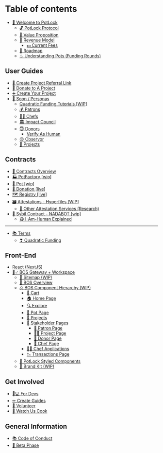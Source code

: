 # Table of contents

* [👋 Welcome to PotLock](README.md)
  * [🔓 PotLock Protocol](welcome-to-potlock/potlock-protocol.md)
  * [🚀 Value Proposition](welcome-to-potlock/value-proposition.md)
  * [💸 Revenue Model](welcome-to-potlock/revenue-model/README.md)
    * [💵 Current Fees](welcome-to-potlock/revenue-model/current-fees.md)
  * [🔮 Roadmap](welcome-to-potlock/roadmap.md)
  * [♨ Understanding Pots (Funding Rounds)](welcome-to-potlock/understanding-pots-funding-rounds.md)

## User Guides

* [💸 Create Project Referral Link](user-guides/create-project-referral-link.md)
* [🙏 Donate to A Project](user-guides/donate-to-a-project.md)
* [➕ Create Your Project](user-guides/create-your-project.md)
* [👀 Soon / Personas](user-guides/soon-personas/README.md)
  * [Quadratic Funding Tutorials \[WIP\]](user-guides/soon-personas/quadratic-funding-tutorials-wip.md)
  * [💰 Patrons](user-guides/soon-personas/patrons.md)
  * [👨🍳 Chefs](user-guides/soon-personas/chefs.md)
  * [🏛 Impact Council](user-guides/soon-personas/impact-council.md)
  * [😇 Donors](user-guides/soon-personas/donors/README.md)
    * [Verify As Human](user-guides/soon-personas/donors/verify-as-human.md)
  * [😒 Observor](user-guides/soon-personas/observor.md)
  * [📐 Projects](user-guides/soon-personas/projects.md)

## Contracts

* [📃 Contracts Overview](contracts/contracts-overview.md)
* [🏭 PotFactory \[wip\]](contracts/potfactory-wip.md)
* [🍲 Pot \[wip\]](contracts/pot-wip.md)
* [🙏 Donation \[live\]](contracts/donation-live.md)
* [🗺 Registry \[live\]](contracts/registry-live.md)
* [🗃 Attestations - Hyperfiles \[WIP\]](contracts/attestations-hyperfiles-wip/README.md)
  * [💬 Other Attestation Services (Research)](contracts/attestations-hyperfiles-wip/other-attestation-services-research.md)
* [🤖 Sybil Contract - NADABOT \[wip\]](contracts/sybil-contract-nadabot-wip/README.md)
  * [😷 I-Am-Human Explained](contracts/sybil-contract-nadabot-wip/i-am-human-explained.md)

***

* [📚 Terms](terms/README.md)
  * [❣ Quadratic Funding](terms/quadratic-funding.md)

## Front-End

* [React (NextJS)](front-end/react-nextjs.md)
* [👷♂ BOS Gateway + Workspace](front-end/bos-gateway-+-workspace/README.md)
  * [📳 Sitemap (WIP)](front-end/bos-gateway-+-workspace/sitemap-wip.md)
  * [🍴 BOS Overview](front-end/bos-gateway-+-workspace/bos-overview.md)
  * [⚖ BOS Component Hierarchy (WIP)](front-end/bos-gateway-+-workspace/bos-component-hierarchy-wip/README.md)
    * [🛒 Cart](front-end/bos-gateway-+-workspace/bos-component-hierarchy-wip/cart.md)
    * [🏠 Home Page](front-end/bos-gateway-+-workspace/bos-component-hierarchy-wip/home-page.md)
    * [🔍 Explore](front-end/bos-gateway-+-workspace/bos-component-hierarchy-wip/explore.md)
    * [🍲 Pot Page](front-end/bos-gateway-+-workspace/bos-component-hierarchy-wip/pot-page.md)
    * [📂 Projects](front-end/bos-gateway-+-workspace/bos-component-hierarchy-wip/projects.md)
    * [📰 Stakeholder Pages](front-end/bos-gateway-+-workspace/bos-component-hierarchy-wip/stakeholder-pages/README.md)
      * [👔 Patron Page](front-end/bos-gateway-+-workspace/bos-component-hierarchy-wip/stakeholder-pages/patron-page.md)
      * [👨🏫 Project Page](front-end/bos-gateway-+-workspace/bos-component-hierarchy-wip/stakeholder-pages/project-page.md)
      * [🙌 Donor Page](front-end/bos-gateway-+-workspace/bos-component-hierarchy-wip/stakeholder-pages/donor-page.md)
      * [🔪 Chef Page](front-end/bos-gateway-+-workspace/bos-component-hierarchy-wip/stakeholder-pages/chef-page.md)
    * [👨🍳 Chef Applications](front-end/bos-gateway-+-workspace/bos-component-hierarchy-wip/chef-applications.md)
    * [📉 Transactions Page](front-end/bos-gateway-+-workspace/bos-component-hierarchy-wip/transactions-page.md)
  * [💅 PotLock Styled Components](front-end/bos-gateway-+-workspace/potlock-styled-components.md)
  * [🎁 Brand Kit (WIP)](front-end/bos-gateway-+-workspace/brand-kit-wip.md)

## Get Involved

* [👩💻 For Devs](get-involved/for-devs.md)
* [✏ Create Guides](get-involved/create-guides.md)
* [💑 Volunteer](get-involved/volunteer.md)
* [👀 Watch Us Cook](get-involved/watch-us-cook.md)

## General Information

* [📚 Code of Conduct](general-information/code-of-conduct.md)
* [🐛 Beta Phase](general-information/beta-phase.md)
